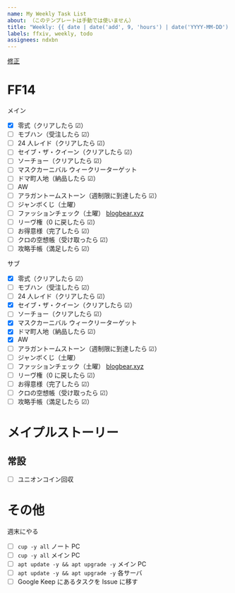 ```yaml
---
name: My Weekly Task List
about: （このテンプレートは手動では使いません）
title: "Weekly: {{ date | date('add', 9, 'hours') | date('YYYY-MM-DD') }} ～ {{ date | date('add', 9, 'hours') | date('add', 6, 'days') | date('YYYY-MM-DD') }}"
labels: ffxiv, weekly, todo
assignees: ndxbn
---
```

[修正](https://github.com/ndxbn/ndxbn/edit/master/.github/ISSUE_TEMPLATE/zz34-weekly-todo.md)
# FF14

メイン

- [x] 零式（クリアしたら ☑）
- [ ] モブハン（受注したら ☑）
- [ ] 24 人レイド（クリアしたら ☑）
- [ ] セイブ・ザ・クイーン（クリアしたら ☑）
- [ ] ソーチョー（クリアしたら ☑）
- [ ] マスクカーニバル ウィークリーターゲット
- [ ] ドマ町人地（納品したら ☑）
- [ ] AW
- [ ] アラガントームストーン（週制限に到達したら ☑）
- [ ] ジャンボくじ（土曜）
- [ ] ファッションチェック（土曜） [blogbear.xyz](https://www.blogbear.xyz/article/category/fashioncheck)
- [ ] リーヴ権（0 に戻したら ☑）
- [ ] お得意様（完了したら ☑）
- [ ] クロの空想帳（受け取ったら ☑）
- [ ] 攻略手帳（満足したら ☑）

サブ


- [x] 零式（クリアしたら ☑）
- [ ] モブハン（受注したら ☑）
- [ ] 24 人レイド（クリアしたら ☑）
- [x] セイブ・ザ・クイーン（クリアしたら ☑）
- [ ] ソーチョー（クリアしたら ☑）
- [x] マスクカーニバル ウィークリーターゲット
- [x] ドマ町人地（納品したら ☑）
- [x] AW
- [ ] アラガントームストーン（週制限に到達したら ☑）
- [ ] ジャンボくじ（土曜）
- [ ] ファッションチェック（土曜） [blogbear.xyz](https://www.blogbear.xyz/article/category/fashioncheck)
- [ ] リーヴ権（0 に戻したら ☑）
- [ ] お得意様（完了したら ☑）
- [ ] クロの空想帳（受け取ったら ☑）
- [ ] 攻略手帳（満足したら ☑）

# メイプルストーリー

## 常設

- [ ] ユニオンコイン回収

# その他

週末にやる

- [ ] `cup -y all` ノート PC
- [ ] `cup -y all` メイン PC
- [ ] `apt update -y && apt upgrade -y` メイン PC
- [ ] `apt update -y && apt upgrade -y` 各サーバ
- [ ] Google Keep にあるタスクを Issue に移す
